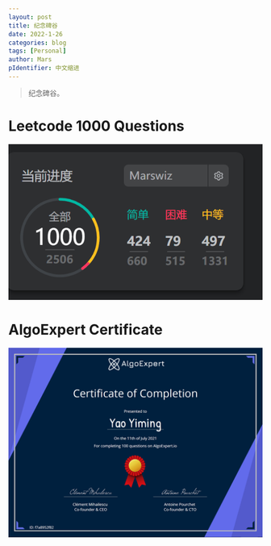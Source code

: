 ```yaml
---
layout: post
title: 纪念碑谷
date: 2022-1-26
categories: blog
tags: [Personal]
author: Mars
pIdentifier: 中文缩进
---
```


> 纪念碑谷。

# Leetcode 1000 Questions

![Leetcode 1000 Questions](/assets/posts/leetcode_1000.png)

# AlgoExpert Certificate

![algoexpert_certificate](/assets/posts/algoexpert_certificate.png)